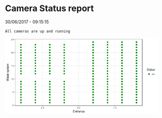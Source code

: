 Camera Status report
================
30/06/2017 - 09:15:15

    All cameras are up and running

![](camreport_files/figure-markdown_github/unnamed-chunk-2-1.png)
